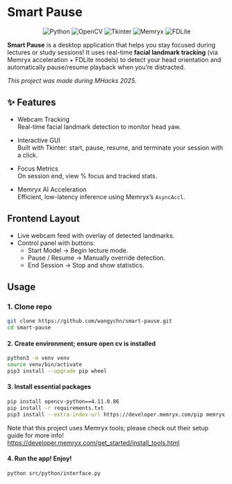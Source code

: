 # Smart Pause

<p align="center">
  <img src="https://img.shields.io/badge/Python-3.12-blue?logo=python" alt="Python">
  <img src="https://img.shields.io/badge/OpenCV-4.x-green?logo=opencv" alt="OpenCV">
  <img src="https://img.shields.io/badge/Tkinter-GUI-orange" alt="Tkinter">
  <img src="https://img.shields.io/badge/Memryx-AI%20Accelerator-purple" alt="Memryx">
  <img src="https://img.shields.io/badge/FDLite-Face%20Detection-pink" alt="FDLite">
</p>

**Smart Pause** is a desktop application that helps you stay focused during lectures or study sessions! 
It uses real-time **facial landmark tracking** (via Memryx acceleration + FDLite models) to detect your head orientation and automatically pause/resume playback when you’re distracted.  

*This project was made during MHacks 2025.*


## ✨ Features

- Webcam Tracking  
  Real-time facial landmark detection to monitor head yaw.

- Interactive GUI  
  Built with Tkinter: start, pause, resume, and terminate your session with a click.

- Focus Metrics  
  On session end, view % focus and tracked stats.

- Memryx AI Acceleration  
  Efficient, low-latency inference using Memryx’s `AsyncAccl`.


## Frontend Layout

- Live webcam feed with overlay of detected landmarks.
- Control panel with buttons:
  - Start Model → Begin lecture mode.  
  - Pause / Resume → Manually override detection.  
  - End Session → Stop and show statistics.


## Usage

### 1. Clone repo
```bash
git clone https://github.com/wangychn/smart-pause.git
cd smart-pause
```

#### 2. Create environment; ensure open cv is installed
```bash
python3 -m venv venv
source venv/bin/activate
pip3 install --upgrade pip wheel

```
#### 3. Install essential packages
```bash
pip install opencv-python==4.11.0.86
pip install -r requirements.txt
pip3 install --extra-index-url https://developer.memryx.com/pip memryx
```
Note that this project uses Memryx tools; please check out their setup guide for more info!
https://developer.memryx.com/get_started/install_tools.html

#### 4. Run the app! Enjoy!
```bash
python src/python/interface.py
```
